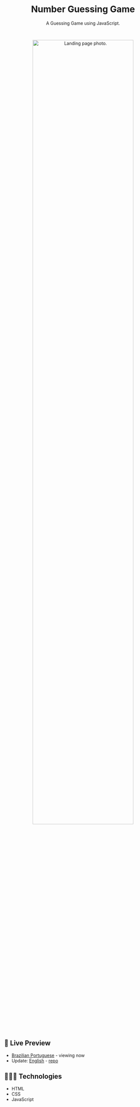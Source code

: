 <h1 align="center"> Number Guessing Game </h1>

<p align="center">
A Guessing Game using JavaScript. <br/>
</p>

<br/>

<p align="center">
  <img alt="Landing page photo." src="../.github/guessing-game.gif" width="80%" />
</p>

<br/>

## 📝 Live Preview 

- [Brazilian Portuguese](https://diegommagno.com/github/rocketseat/explorer/stage-05/guessing-game/pt-br) - viewing now
- Update: [English](https://diegommagno.com/github/rocketseat/explorer/stage-05/guessing-game/en) - [repo](https://github.com/diegommagno/rocketseat/tree/main/explorer/stage-05/guessing-game/en)

## 🧑🏻‍💻 Technologies

- HTML
- CSS
- JavaScript
